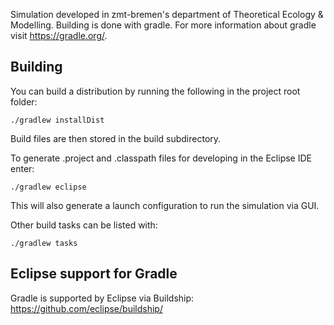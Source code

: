 Simulation developed in zmt-bremen's department of Theoretical Ecology & Modelling. Building is done with gradle. For more information about gradle visit https://gradle.org/.

## Building
You can build a distribution by running the following in the project root folder:
```shell
./gradlew installDist
```
    
Build files are then stored in the build subdirectory.
    
To generate .project and .classpath files for developing in the Eclipse IDE enter:
```shell
./gradlew eclipse
```
This will also generate a launch configuration to run the simulation via GUI.

Other build tasks can be listed with:
```shell
./gradlew tasks
```

## Eclipse support for Gradle
Gradle is supported by Eclipse via Buildship:
https://github.com/eclipse/buildship/